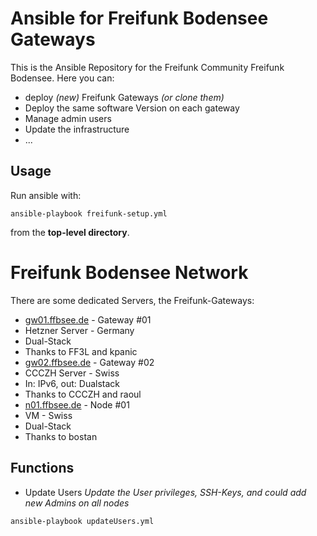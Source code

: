Ansible for Freifunk Bodensee Gateways
==================================

This is the Ansible Repository for the Freifunk Community Freifunk Bodensee.
Here you can:
* deploy *(new)* Freifunk Gateways *(or clone them)*
* Deploy the same software Version on each gateway
* Manage admin users
* Update the infrastructure
* ...


Usage
-----

Run ansible with:

    ansible-playbook freifunk-setup.yml

from the **top-level directory**.


Freifunk Bodensee Network
=========================

There are some dedicated Servers, the Freifunk-Gateways:

* [gw01.ffbsee.de](https://vpn8.ffbsee.de) - Gateway #01
 * Hetzner Server - Germany
 * Dual-Stack
 * Thanks to FF3L and kpanic
* [gw02.ffbsee.de](https://gw02.ffbsee.de) - Gateway #02
 * CCCZH Server - Swiss
 * In: IPv6, out: Dualstack
 * Thanks to CCCZH and raoul
* [n01.ffbsee.de](https://vpn9.ffbsee.de) - Node #01
 * VM - Swiss
 * Dual-Stack
 * Thanks to bostan

## Functions
* Update Users
*Update the User privileges, SSH-Keys, and could add new Admins on all nodes*
````bash
ansible-playbook updateUsers.yml
````

 
